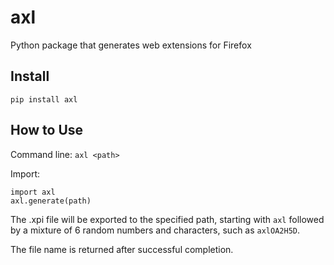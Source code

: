 # axl
Python package that generates web extensions for Firefox

## Install
`pip install axl`

## How to Use
Command line: `axl <path>`

Import:
```
import axl
axl.generate(path)
```

The .xpi file will be exported to the specified path, starting with `axl` followed by a mixture of 6 random numbers and characters, such as `axlOA2H5D`.

The file name is returned after successful completion.
